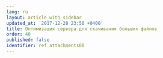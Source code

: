 ```yaml
---
lang: ru
layout: article_with_sidebar
updated_at: '2017-12-28 23:50 +0400'
title: Оптимизация сервера для скачивания больших файлов
order: 40
published: false
identifier: ref_attachments00
---
```


